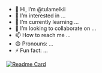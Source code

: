 - 👋 Hi, I’m @tulamelkii
- 👀 I’m interested in ...
- 🌱 I’m currently learning ...
- 💞️ I’m looking to collaborate on ...
- 📫 How to reach me ...
- 😄 Pronouns: ...
- ⚡ Fun fact: ...

[![Readme Card](https://github-readme-stats.vercel.app/api/pin/?username=tulamelkii&repo=https://github.com/tulamelkii/openstack)]([https://github.com/tulamelkii/openstack])
<!---
tulamelkii/tulamelkii is a ✨ special ✨ repository because its `README.md` (this file) appears on your GitHub profile.
You can click the Preview link to take a look at your changes.
--->
